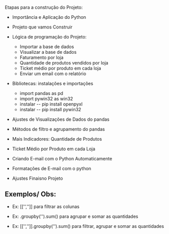 Etapas para a construção do Projeto:
- Importância e Aplicação do Python

- Projeto que vamos Construir

- Lógica de programação do Projeto:
    - Importar a base de dados
    - Visualizar a base de dados
    - Faturamento por loja
    - Quantidade de produtos vendidos por loja
    - Ticket médio por produto em cada loja
    - Enviar um email com o relatório


- Bibliotecas: instalaçôes e importações
    - import pandas as pd
    - import pywin32 as win32
    - instalar -- pip install openpyxl
    - instalar -- pip install pywin32

- Ajustes de Visualizações de Dados do pandas

- Métodos de filtro e agrupamento do pandas

- Mais Indicadores: Quantidade de Produtos

- Ticket Médio por Produto em cada Loja

- Criando E-mail com o Python Automaticamente

- Formatações de E-mail com o python

- Ajustes Finaisno Projeto

## Exemplos/ Obs:
- Ex: [['','']] para filtrar as colunas

- Ex: .groupby('').sum() para agrupar e somar as quantidades

- Ex: [['','']].groupby('').sum() para filtrar, agrupar e somar as quantidades
